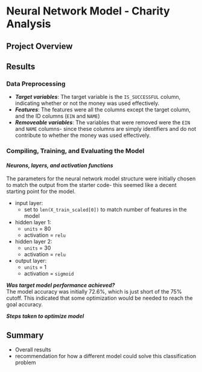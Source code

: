 # Neural Network Model - Charity Analysis

## Project Overview

## Results

### Data Preprocessing
- ***Target variables***: The target variable is the `IS_SUCCESSFUL` column, indicating whether or not the money was used effectively.
- ***Features***: The features were all the columns except the target column, and the ID columns (`EIN` and `NAME`)
- ***Removeable variables***: The variables that were removed were the `EIN` and `NAME` columns- since these columns are simply identifiers and do not contribute to whether the money was used effectively.

### Compiling, Training, and Evaluating the Model
#### ***Neurons, layers, and activation functions***
The parameters for the neural network model structure were initially chosen to match the output from the starter code- this seemed like a decent starting point for the model.

- input layer:
    - set to `len(X_train_scaled[0])` to match number of features in the model
- hidden layer 1:
    -  `units` = 80
    - activation = `relu`
- hidden layer 2:
    - `units` = 30
    - activation = `relu`
- output layer:
    - `units` = 1
    - activation = `sigmoid`

***Was target model performance achieved?***<br>
The model accuracy was initially 72.6%, which is just short of the 75% cutoff. This indicated that some optimization would be needed to reach the goal accuracy.<br>

***Steps taken to optimize model***<br>


## Summary
- Overall results
- recommendation for how a different model could solve this classification problem